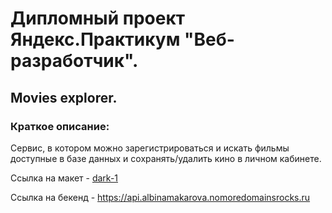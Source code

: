 # Дипломный проект Яндекс.Практикум "Веб-разработчик".

## Movies explorer.

### Краткое описание:

Сервис, в котором можно зарегистрироваться и искать фильмы доступные в базе данных и сохранять/удалить кино в личном кабинете.

Ссылка на макет - [dark-1](https://www.figma.com/file/6FMWkB94wE7KTkcCgUXtnC/light-1?type=design&node-id=1-6915&mode=design)

Ссылка на бекенд - https://api.albinamakarova.nomoredomainsrocks.ru
